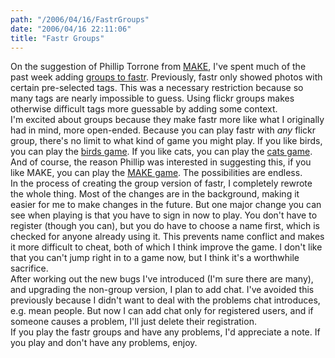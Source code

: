 ```yaml
---
path: "/2006/04/16/FastrGroups" 
date: "2006/04/16 22:11:06" 
title: "Fastr Groups" 
---
```

On the suggestion of Phillip Torrone from <a href="http://www.makezine.com/">MAKE</a>, I've spent much of the past week adding <a href="http://randomchaos.com/games/fastr/group/">groups to fastr</a>. Previously, fastr only showed photos with certain pre-selected tags. This was a necessary restriction because so many tags are nearly impossible to guess. Using flickr groups makes otherwise difficult tags more guessable by adding some context.<br>I'm excited about groups because they make fastr more like what I originally had in mind, more open-ended. Because you can play fastr with *any* flickr group, there's no limit to what kind of game you might play. If you like birds, you can play the <a href="http://randomchaos.com/games/fastr/group/birds/">birds game</a>. If you like cats, you can play the <a href="http://randomchaos.com/games/fastr/group/cats/">cats game</a>. And of course, the reason Phillip was interested in suggesting this, if you like MAKE, you can play the <a href="http://randomchaos.com/games/fastr/group/make/">MAKE game</a>. The possibilities are endless.<br>In the process of creating the group version of fastr, I completely rewrote the whole thing. Most of the changes are in the background, making it easier for me to make changes in the future. But one major change you can see when playing is that you have to sign in now to play. You don't have to register (though you can), but you do have to choose a name first, which is checked for anyone already using it. This prevents name conflict and makes it more difficult to cheat, both of which I think improve the game. I don't like that you can't jump right in to a game now, but I think it's a worthwhile sacrifice.<br>After working out the new bugs I've introduced (I'm sure there are many), and upgrading the non-group version, I plan to add chat. I've avoided this previously because I didn't want to deal with the problems chat introduces, e.g. mean people. But now I can add chat only for registered users, and if someone causes a problem, I'll just delete their registration.<br>If you play the fastr groups and have any problems, I'd appreciate a note. If you play and don't have any problems, enjoy.